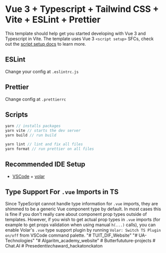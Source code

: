 # Vue 3 + Typescript + Tailwind CSS + Vite + ESLint + Prettier

This template should help get you started developing with Vue 3 and Typescript in Vite.
The template uses Vue 3 `<script setup>` SFCs, check out the [script setup docs](https://v3.vuejs.org/api/sfc-script-setup.html#sfc-script-setup) to learn more.

## ESLint

Change your config at `.eslintrc.js`

## Prettier

Change config at `.prettierrc`

## Scripts

```js
yarn // installs packages
yarn vite // starts the dev server
yarn build // run build

yarn lint // lint and fix all files
yarn format // run prettier on all files
```

## Recommended IDE Setup

- [VSCode](https://code.visualstudio.com/) + [volar](https://marketplace.visualstudio.com/items?itemName=johnsoncodehk.volar)

## Type Support For `.vue` Imports in TS

Since TypeScript cannot handle type information for `.vue` imports, they are shimmed to be a generic Vue component type by default. In most cases this is fine if you don't really care about component prop types outside of templates. However, if you wish to get actual prop types in `.vue` imports (for example to get props validation when using manual `h(...)` calls), you can enable Volar's `.vue` type support plugin by running `Volar: Switch TS Plugin on/off` from VSCode command palette.
"# TUIT_DIF_Website"
"# UA-Technologies"
"# Algaritm_academy_website"
#   B u t t e r f u t u t u r e - p r o j e c t s  
 #   C h a t . A I  
 #   P r e s e d e n t _ t e c h _ a w a r d _ h a c k a t o n c k a t o n  
 